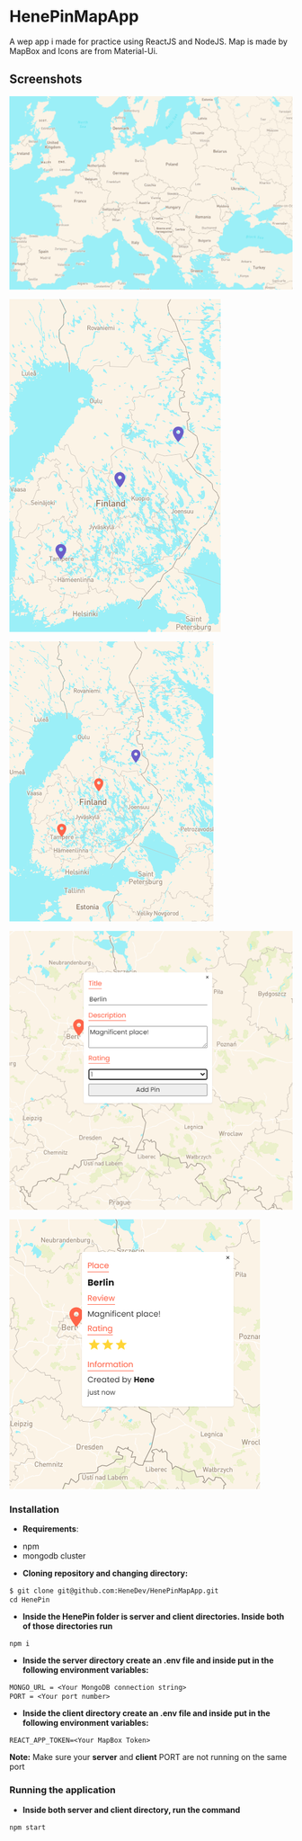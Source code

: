 # HenePinMapApp

A wep app i made for practice using ReactJS and NodeJS. Map is made by MapBox and Icons are from Material-Ui.

## Screenshots

![General view of MapBox UI](https://github.com/HeneDev/HenePin/blob/master/img/qOa60NO.png)

![Image of a map pin added to the map](https://github.com/HeneDev/HenePin/blob/master/img/ZoTQeju.png)

![Pins made by other users than the current user are colored different](https://github.com/HeneDev/HenePin/blob/master/img/biv8Sbv.png)

![New pin module](https://github.com/HeneDev/HenePin/blob/master/img/RezMkpG.png)

![Pin information shown](https://github.com/HeneDev/HenePin/blob/master/img/0jyAgJq.png)

### Installation

- **Requirements**:

* npm
* mongodb cluster

- **Cloning repository and changing directory:**

```
$ git clone git@github.com:HeneDev/HenePinMapApp.git
cd HenePin
```

- **Inside the HenePin folder is server and client directories. Inside both of those directories run**

```
npm i
```

- **Inside the server directory create an .env file and inside put in the following environment variables:**

```
MONGO_URL = <Your MongoDB connection string>
PORT = <Your port number>
```

- **Inside the client directory create an .env file and inside put in the following environment variables:**

```
REACT_APP_TOKEN=<Your MapBox Token>
```

**Note:** Make sure your **server** and **client** PORT are not running on the same port

### Running the application

- **Inside both server and client directory, run the command**

```
npm start
```
